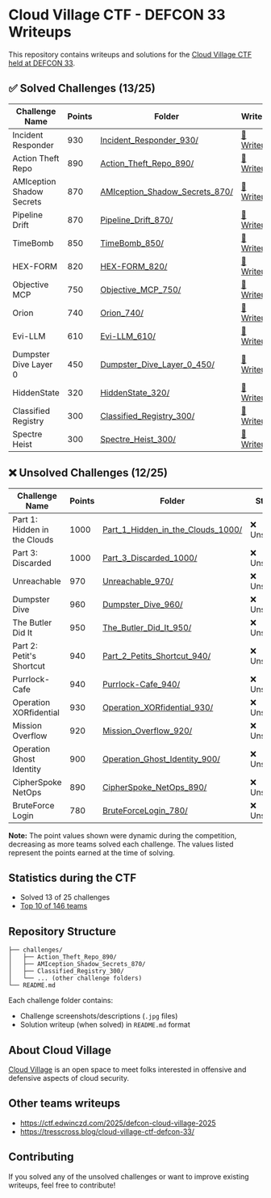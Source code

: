 # Cloud Village CTF - DEFCON 33 Writeups

This repository contains writeups and solutions for the [Cloud Village CTF held at DEFCON 33](https://www.cloud-village.org/dc33).


## ✅ Solved Challenges (13/25)

| Challenge Name | Points | Folder | Writeup | By |
|----------------|--------|--------|---------|-----------|
| Incident Responder | 930 | [Incident_Responder_930/](./challenges/Incident_Responder_930/) | [📖 Writeup](./challenges/Incident_Responder_930/README.md) | [andoniaf](https://github.com/andoniaf) |
| Action Theft Repo | 890 | [Action_Theft_Repo_890/](./challenges/Action_Theft_Repo_890/) | [📖 Writeup](./challenges/Action_Theft_Repo_890/README.md) | [andoniaf](https://github.com/andoniaf) |
| AMIception Shadow Secrets | 870 | [AMIception_Shadow_Secrets_870/](./challenges/AMIception_Shadow_Secrets_870/) | [📖 Writeup](./challenges/AMIception_Shadow_Secrets_870/README.md) | *TBD* |
| Pipeline Drift | 870 | [Pipeline_Drift_870/](./challenges/Pipeline_Drift_870/) | [📖 Writeup](./challenges/Pipeline_Drift_870/README.md) | [andoniaf](https://github.com/andoniaf) |
| TimeBomb | 850 | [TimeBomb_850/](./challenges/TimeBomb_850/) | [📖 Writeup](./challenges/TimeBomb_850/README.md) | [andoniaf](https://github.com/andoniaf) |
| HEX-FORM | 820 | [HEX-FORM_820/](./challenges/HEX-FORM_820/) | [📖 Writeup](./challenges/HEX-FORM_820/README.md) | *TBD* |
| Objective MCP | 750 | [Objective_MCP_750/](./challenges/Objective_MCP_750/) | [📖 Writeup](./challenges/Objective_MCP_750/README.md) | *TBD* |
| Orion | 740 | [Orion_740/](./challenges/Orion_740/) | [📖 Writeup](./challenges/Orion_740/README.md) | *TBD* |
| Evi-LLM | 610 | [Evi-LLM_610/](./challenges/Evi-LLM_610/) | [📖 Writeup](./challenges/Evi-LLM_610/README.md) | [pedrooot](https://github.com/pedrooot) |
| Dumpster Dive Layer 0 | 450 | [Dumpster_Dive_Layer_0_450/](./challenges/Dumpster_Dive_Layer_0_450/) | [📖 Writeup](./challenges/Dumpster_Dive_Layer_0_450/README.md) | *TBD* |
| HiddenState | 320 | [HiddenState_320/](./challenges/HiddenState_320/) | [📖 Writeup](./challenges/HiddenState_320/README.md) | *TBD* |
| Classified Registry | 300 | [Classified_Registry_300/](./challenges/Classified_Registry_300/) | [📖 Writeup](./challenges/Classified_Registry_300/README.md) | *TBD* |
| Spectre Heist | 300 | [Spectre_Heist_300/](./challenges/Spectre_Heist_300/) | [📖 Writeup](./challenges/Spectre_Heist_300/README.md) | *TBD* |

## ❌ Unsolved Challenges (12/25)

| Challenge Name | Points | Folder | Status |
|----------------|--------|--------|--------|
| Part 1: Hidden in the Clouds | 1000 | [Part_1_Hidden_in_the_Clouds_1000/](./challenges/Part_1_Hidden_in_the_Clouds_1000/) | ❌ Unsolved |
| Part 3: Discarded | 1000 | [Part_3_Discarded_1000/](./challenges/Part_3_Discarded_1000/) | ❌ Unsolved |
| Unreachable | 970 | [Unreachable_970/](./challenges/Unreachable_970/) | ❌ Unsolved |
| Dumpster Dive | 960 | [Dumpster_Dive_960/](./challenges/Dumpster_Dive_960/) | ❌ Unsolved |
| The Butler Did It | 950 | [The_Butler_Did_It_950/](./challenges/The_Butler_Did_It_950/) | ❌ Unsolved |
| Part 2: Petit's Shortcut | 940 | [Part_2_Petits_Shortcut_940/](./challenges/Part_2_Petits_Shortcut_940/) | ❌ Unsolved |
| Purrlock-Cafe | 940 | [Purrlock-Cafe_940/](./challenges/Purrlock-Cafe_940/) | ❌ Unsolved |
| Operation XORfidential | 930 | [Operation_XORfidential_930/](./challenges/Operation_XORfidential_930/) | ❌ Unsolved |
| Mission Overflow | 920 | [Mission_Overflow_920/](./challenges/Mission_Overflow_920/) | ❌ Unsolved |
| Operation Ghost Identity | 900 | [Operation_Ghost_Identity_900/](./challenges/Operation_Ghost_Identity_900/) | ❌ Unsolved |
| CipherSpoke NetOps | 890 | [CipherSpoke_NetOps_890/](./challenges/CipherSpoke_NetOps_890/) | ❌ Unsolved |
| BruteForce Login | 780 | [BruteForceLogin_780/](./challenges/BruteForceLogin_780/) | ❌ Unsolved |

**Note:** The point values shown were dynamic during the competition, decreasing as more teams solved each challenge. The values listed represent the points earned at the time of solving.

## Statistics during the CTF

- Solved 13 of 25 challenges
- [Top 10 of 146 teams](https://www.linkedin.com/posts/andoniaf_and-of-course-we-played-the-cloud-village-activity-7360351671010365440-KY9Y?utm_source=share&utm_medium=member_desktop&rcm=ACoAABwXlLYBgDIyRoRnbxBxhI0QvJbOMMm9SW0)

## Repository Structure

```
├── challenges/
│   ├── Action_Theft_Repo_890/
│   ├── AMIception_Shadow_Secrets_870/
│   ├── Classified_Registry_300/
│   └── ... (other challenge folders)
└── README.md
```

Each challenge folder contains:
- Challenge screenshots/descriptions (`.jpg` files)
- Solution writeup (when solved) in `README.md` format

## About Cloud Village

[Cloud Village](https://www.cloud-village.org/) is an open space to meet folks interested in offensive and defensive aspects of cloud security.


## Other teams writeups
- https://ctf.edwinczd.com/2025/defcon-cloud-village-2025
- https://tresscross.blog/cloud-village-ctf-defcon-33/

## Contributing

If you solved any of the unsolved challenges or want to improve existing writeups, feel free to contribute!

